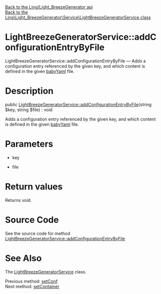 [Back to the Ling/Light_BreezeGenerator api](https://github.com/lingtalfi/Light_BreezeGenerator/blob/master/doc/api/Ling/Light_BreezeGenerator.md)<br>
[Back to the Ling\Light_BreezeGenerator\Service\LightBreezeGeneratorService class](https://github.com/lingtalfi/Light_BreezeGenerator/blob/master/doc/api/Ling/Light_BreezeGenerator/Service/LightBreezeGeneratorService.md)


LightBreezeGeneratorService::addConfigurationEntryByFile
================



LightBreezeGeneratorService::addConfigurationEntryByFile — Adds a configuration entry referenced by the given key, and which content is defined in the given [babyYaml](https://github.com/lingtalfi/BabyYaml) file.




Description
================


public [LightBreezeGeneratorService::addConfigurationEntryByFile](https://github.com/lingtalfi/Light_BreezeGenerator/blob/master/doc/api/Ling/Light_BreezeGenerator/Service/LightBreezeGeneratorService/addConfigurationEntryByFile.md)(string $key, string $file) : void




Adds a configuration entry referenced by the given key, and which content is defined in the given [babyYaml](https://github.com/lingtalfi/BabyYaml) file.




Parameters
================


- key

    

- file

    


Return values
================

Returns void.








Source Code
===========
See the source code for method [LightBreezeGeneratorService::addConfigurationEntryByFile](https://github.com/lingtalfi/Light_BreezeGenerator/blob/master/Service/LightBreezeGeneratorService.php#L92-L95)


See Also
================

The [LightBreezeGeneratorService](https://github.com/lingtalfi/Light_BreezeGenerator/blob/master/doc/api/Ling/Light_BreezeGenerator/Service/LightBreezeGeneratorService.md) class.

Previous method: [setConf](https://github.com/lingtalfi/Light_BreezeGenerator/blob/master/doc/api/Ling/Light_BreezeGenerator/Service/LightBreezeGeneratorService/setConf.md)<br>Next method: [setContainer](https://github.com/lingtalfi/Light_BreezeGenerator/blob/master/doc/api/Ling/Light_BreezeGenerator/Service/LightBreezeGeneratorService/setContainer.md)<br>

